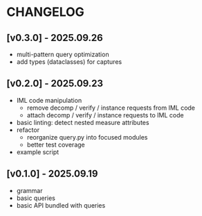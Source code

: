 # CHANGELOG

## [v0.3.0] - 2025.09.26
- multi-pattern query optimization
- add types (dataclasses) for captures

## [v0.2.0] - 2025.09.23
- IML code manipulation
  - remove decomp / verify / instance requests from IML code
  - attach decomp / verify / instance requests to IML code
- basic linting: detect nested measure attributes
- refactor
  - reorganize query.py into focused modules
  - better test coverage
- example script


## [v0.1.0] - 2025.09.19

- grammar
- basic queries
- basic API bundled with queries
